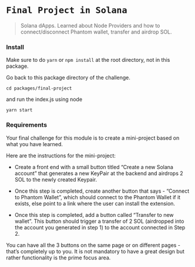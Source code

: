 # `Final Project in Solana`

> Solana dApps. Learned about Node Providers and how to connect/disconnect Phantom wallet, transfer and airdrop SOL.

### Install
Make sure to do `yarn` or `npm install` at the root directory, not in this package.

Go back to this package directory of the challenge.

`cd packages/final-project`

and run the index.js using node

`yarn start`

### Requirements

Your final challenge for this module is to create a mini-project based on what you have learned.

Here are the instructions for the mini-project:

- Create a front end with a small button titled “Create a new Solana account” that generates a new KeyPair at the backend and airdrops 2 SOL to the newly created Keypair.

- Once this step is completed, create another button that says - “Connect to Phantom Wallet”, which should connect to the Phantom Wallet if it exists, else point to a link where the user can install the extension.

- Once this step is completed, add a button called “Transfer to new wallet”. This button should trigger a transfer of 2 SOL (airdropped into the account you generated in step 1) to the account connected in Step 2.

You can have all the 3 buttons on the same page or on different pages - that’s completely up to you. It is not mandatory to have a great design but rather functionality is the prime focus area.